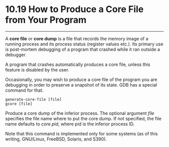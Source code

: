 # 10.19 How to Produce a Core File from Your Program

----

A **core file** or **core dump** is a file that records the memory image of a running process and its process status (register values etc.). Its primary use is post-mortem debugging of a program that crashed while it ran outside a debugger.

A program that crashes automatically produces a core file, unless this feature is disabled by the user.

Occasionally, you may wish to produce a core file of the program you are debugging in order to preserve a snapshot of its state. GDB has a special command for that.

```
generate-core-file [file]
gcore [file]
```
Produce a core dump of the inferior process. The optional argument _file_ specifies the file name where to put the core dump. If not specified, the file name defaults to _core.pid_, where pid is the inferior process ID.

Note that this command is implemented only for some systems (as of this writing, GNU/Linux, FreeBSD, Solaris, and S390).
